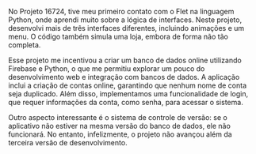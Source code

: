 No Projeto 16724, tive meu primeiro contato com o Flet na linguagem Python, onde aprendi muito sobre a lógica de interfaces. Neste projeto, desenvolvi mais de três interfaces diferentes, incluindo animações e um menu. O código também simula uma loja, embora de forma não tão completa.

Esse projeto me incentivou a criar um banco de dados online utilizando Firebase e Python, o que me permitiu explorar um pouco do desenvolvimento web e integração com bancos de dados. A aplicação inclui a criação de contas online, garantindo que nenhum nome de conta seja duplicado. Além disso, implementamos uma funcionalidade de login, que requer informações da conta, como senha, para acessar o sistema.

Outro aspecto interessante é o sistema de controle de versão: se o aplicativo não estiver na mesma versão do banco de dados, ele não funcionará. No entanto, infelizmente, o projeto não avançou além da terceira versão de desenvolvimento.